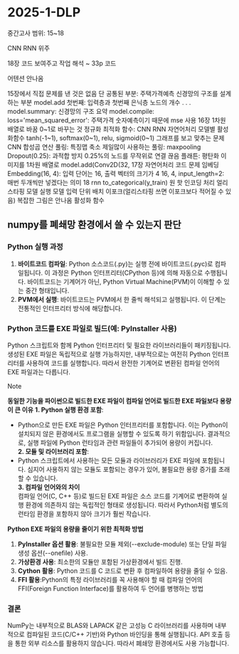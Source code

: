 # 2025-1-DLP
중간고사 범위: 15~18

CNN RNN 위주

18장 코드 보여주고 작업 해석
~ 33p 코드 

어텐션 안나옴

15장에서 직접 문제를 낸 것은 없음
단 공통된 부분: 주택가격예측 신경망의 구조를 설계하는 부분
model.add 첫번째: 입력층과 첫번째 은닉층 노드의 개수
.
.
.
model.summary: 신경망의 구조 요약
model.compile: loss='mean_squared_error': 주택가격 숫자예측이기 때문에 mse 사용
16장
1차원 배열로 바꿈
0~1로 바꾸는 것 정규화
최적화 함수: CNN RNN 자연어처리
모델별 활성화함수 tanh(-1~1), softmax(0~1), relu, sigmoid(0~1) 그래프를 보고 맞추는 문제
CNN 합성곱 연산
풀링: 특징맵 축소 제일많이 사용하는 풀링: maxpooling
Dropout(0.25): 과적합 방지 0.25%의 노드를 무작위로 연결 끊음 
플래튼: 평탄화 이미지를 1차원 배열로
model.add(Conv2D(32, 
17장 자연어처리
코드 문제
임베딩 Embedding(16, 4): 입력 단어는 16, 출력 벡터의 크기가 4
16, 4, input_length=2: 매번 두개씩만 넣겠다는 의미
18 rnn
to_categorical(y_train) 원 핫 인코딩 처리
얼리스타핑
모델 실행 모델 입력 단위 배치 이포크(얼리스타핑 쓰면 이포크보다 적어질 수 있음)
복잡한 그림은 안나옴
활성화 함수







## numpy를 폐쇄망 환경에서 쓸 수 있는지 판단
### Python 실행 과정
1. **바이트코드 컴파일**: Python 소스코드(.py)는 실행 전에 바이트코드(.pyc)로 컴파일됩니다. 이 과정은 Python 인터프리터(CPython 등)에 의해 자동으로 수행됩니다. 바이트코드는 기계어가 아닌, Python Virtual Machine(PVM)이 이해할 수 있는 중간 형태입니다.
2. **PVM에서 실행**: 바이트코드는 PVM에서 한 줄씩 해석되고 실행됩니다. 이 단계는 전통적인 인터프리터 방식에 해당합니다.

### Python 코드를 EXE 파일로 빌드(예: PyInstaller 사용)
Python 스크립트와 함께 Python 인터프리터 및 필요한 라이브러리들이 패키징됩니다.
생성된 EXE 파일은 독립적으로 실행 가능하지만, 내부적으로는 여전히 Python 인터프리터를 사용하여 코드를 실행합니다. 따라서 완전한 기계어로 변환된 컴파일 언어의 EXE 파일과는 다릅니다.


> [!NOTE]    
> **동일한 기능을 파이썬으로 빌드한 EXE 파일이 컴파일 언어로 빌드한 EXE 파일보다 용량이 큰 이유**
> **1. Python 실행 환경 포함**:   
> - Python으로 만든 EXE 파일은 Python 인터프리터를 포함합니다. 이는 Python이 설치되지 않은 환경에서도 프로그램을 실행할 수 있도록 하기 위함입니다. 결과적으로, 실행 파일에 Python 런타임과 관련 파일들이 추가되어 용량이 커집니다.   
> **2. 모듈 및 라이브러리 포함**:   
> - Python 스크립트에서 사용하는 모든 모듈과 라이브러리가 EXE 파일에 포함됩니다. 심지어 사용하지 않는 모듈도 포함되는 경우가 있어, 불필요한 용량 증가를 초래할 수 있습니다.     
> **3. 컴파일 언어와의 차이**   
> 컴파일 언어(C, C++ 등)로 빌드된 EXE 파일은 소스 코드를 기계어로 변환하여 실행 환경에 의존하지 않는 독립적인 형태로 생성됩니다. 따라서 Python처럼 별도의 런타임 환경을 포함하지 않아 크기가 훨씬 작습니다.    
>    
> **Python EXE 파일의 용량을 줄이기 위한 최적화 방법**   
> 1. **PyInstaller 옵션 활용**: 불필요한 모듈 제외(--exclude-module) 또는 단일 파일 생성 옵션(--onefile) 사용.    
> 2. **가상환경 사용**: 최소한의 모듈만 포함된 가상환경에서 빌드 진행.    
> 3. **Cython 활용**: Python 코드를 C 코드로 변환 후 컴파일하여 용량을 줄일 수 있음.
> 4. **FFI 활용**:Python의 특정 라이브러리를 꼭 사용해야 할 때 컴파일 언어의 FFI(Foreign Function Interface)를 활용하여 두 언어를 병행하는 방법

### 결론
NumPy는 내부적으로 BLAS와 LAPACK 같은 고성능 C 라이브러리를 사용하며 내부적으로 컴파일된 코드(C/C++ 기반)와 Python 바인딩을 통해 실행됩니다. API 호출 등을 통한 외부 리소스를 활용하지 않습니다.
따라서 폐쇄망 환경에서도 사용 가능합니다.
